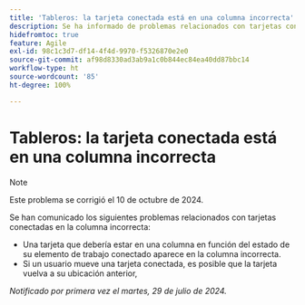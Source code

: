 ```yaml
---
title: 'Tableros: la tarjeta conectada está en una columna incorrecta'
description: Se ha informado de problemas relacionados con tarjetas conectadas en la columna incorrecta.
hidefromtoc: true
feature: Agile
exl-id: 98c1c3d7-df14-4f4d-9970-f5326870e2e0
source-git-commit: af98d8330ad3ab9a1c0b844ec84ea40dd87bbc14
workflow-type: ht
source-wordcount: '85'
ht-degree: 100%

---
```


# Tableros: la tarjeta conectada está en una columna incorrecta

>[!NOTE]
>
>Este problema se corrigió el 10 de octubre de 2024.


Se han comunicado los siguientes problemas relacionados con tarjetas conectadas en la columna incorrecta:

* Una tarjeta que debería estar en una columna en función del estado de su elemento de trabajo conectado aparece en la columna incorrecta.
* Si un usuario mueve una tarjeta conectada, es posible que la tarjeta vuelva a su ubicación anterior,

_Notificado por primera vez el martes, 29 de julio de 2024._
